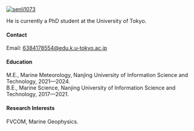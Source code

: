 

[![senli1073](https://img.shields.io/badge/senli1073-github-blue?logo=github)](https://github.com/senli1073)

He is currently a PhD student at the University of Tokyo.

#### Contact

Email: 6384178554@edu.k.u-tokyo.ac.jp

#### Education
M.E., Marine Meteorology, Nanjing University of Information Science and Technology, 2021—2024.\
B.E., Marine Science, Nanjing University of Information Science and Technology, 2017—2021.

#### Research Interests
FVCOM, Marine Geophysics.

